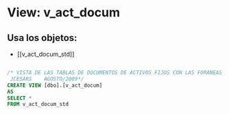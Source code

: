 # View: v_act_docum

## Usa los objetos:
- [[v_act_docum_std]]

```sql

/* VISTA DE LAS TABLAS DE DOCUMENTOS DE ACTIVOS FIJOS CON LAS FORANEAS DE DOCUMENTOS CON SUS DESCRIPCIONES
 JCESARS	AGOSTO/2009*/
CREATE VIEW [dbo].[v_act_docum]
AS
SELECT *
FROM v_act_docum_std


```
